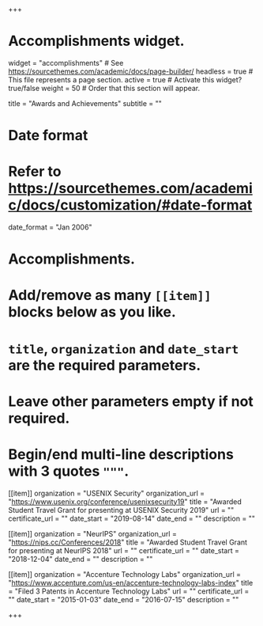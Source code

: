 +++
# Accomplishments widget.
widget = "accomplishments"  # See https://sourcethemes.com/academic/docs/page-builder/
headless = true  # This file represents a page section.
active = true  # Activate this widget? true/false
weight = 50  # Order that this section will appear.

title = "Awards and Achievements"
subtitle = ""

# Date format
#   Refer to https://sourcethemes.com/academic/docs/customization/#date-format
date_format = "Jan 2006"

# Accomplishments.
#   Add/remove as many `[[item]]` blocks below as you like.
#   `title`, `organization` and `date_start` are the required parameters.
#   Leave other parameters empty if not required.
#   Begin/end multi-line descriptions with 3 quotes `"""`.


[[item]]
  organization = "USENIX Security"
  organization_url = "https://www.usenix.org/conference/usenixsecurity19"
  title = "Awarded Student Travel Grant for presenting at USENIX Security 2019"
  url = ""
  certificate_url = ""
  date_start = "2019-08-14"
  date_end = ""
  description = ""

[[item]]
  organization = "NeurIPS"
  organization_url = "https://nips.cc/Conferences/2018"
  title = "Awarded Student Travel Grant for presenting at NeurIPS 2018"
  url = ""
  certificate_url = ""
  date_start = "2018-12-04"
  date_end = ""
  description = ""
  
[[item]]
  organization = "Accenture Technology Labs"
  organization_url = "https://www.accenture.com/us-en/accenture-technology-labs-index"
  title = "Filed 3 Patents in Accenture Technology Labs"
  url = ""
  certificate_url = ""
  date_start = "2015-01-03"
  date_end = "2016-07-15"
  description = ""

+++
